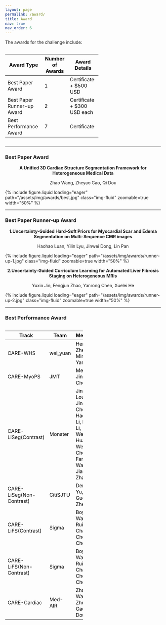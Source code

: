 ```yaml
---
layout: page
permalink: /award/
title: Award
nav: true
nav_order: 6
---
```


 The awards for the challenge include:

<div style="display: flex;">
<table class="table table-sm table-hover border-bottom" style="table-layout:fixed;width:60%;align:center;color:black;">
  <thead>
    <tr>
      <th scope="col"><strong>Award Type</strong></th>
      <th scope="col"><strong>Number of Awards</strong></th>
      <th scope="col"><strong>Award Details</strong></th>
    </tr>
  </thead>
  <tbody>
    <tr>
      <td>Best Paper Award</td>
      <td>1</td>
      <td>Certificate + $500 USD</td>
    </tr>
    <tr>
      <td>Best Paper Runner-up Award</td>
      <td>2</td>
      <td>Certificate + $300 USD each</td>
    </tr>
    <tr>
      <td>Best Performance Award</td>
      <td>7</td>
      <td>Certificate</td>
    </tr>
  </tbody>
</table>
</div>

---

### Best Paper Award
<div class="paper-title-block" style="text-align:center;">
  <p style="margin:0; font-weight:bold;">A Unified 3D Cardiac Structure Segmentation Framework for Heterogeneous Medical Data</p>
  <p>Zhao Wang, Zheyao Gao, Qi Dou</p>
</div>

{% include figure.liquid loading="eager" path="/assets/img/awards/best.jpg" class="img-fluid" zoomable=true width="50%" %}

---

### Best Paper Runner-up Award
<div class="paper-title-block" style="text-align:center;">
  <p style="margin:0; font-weight:bold;">1.Uncertainty-Guided Hard–Soft Priors for Myocardial Scar and Edema Segmentation on Multi-Sequence CMR images</p>
  <p>Haohao Luan, Yilin Lyu, Jinwei Dong, Lin Pan</p>
</div>

{% include figure.liquid loading="eager" path="/assets/img/awards/runner-up-1.jpg" class="img-fluid" zoomable=true width="50%" %}

<div class="paper-title-block" style="text-align:center;">
  <p style="margin:0; font-weight:bold;">2.Uncertainty-Guided Curriculum Learning for Automated Liver Fibrosis Staging on Heterogeneous MRIs</p>
  <p>Yuxin Jin, Fengjun Zhao, Yanrong Chen, Xuelei He</p>
</div>

{% include figure.liquid loading="eager" path="/assets/img/awards/runner-up-2.jpg" class="img-fluid" zoomable=true width="50%" %}

---

### Best Performance Award

<div style="display: flex;">
<table class="table table-sm table-hover border-bottom" style="table-layout:fixed;width:50%;align:center;color:black;">
  <thead>
    <tr>
      <th scope="col"><strong>Track</strong></th>
      <th scope="col"><strong>Team</strong></th>
      <th scope="col"><strong>Members</strong></th>
    </tr>
  </thead>
  <tbody>
    <tr>
      <td>CARE-WHS</td>
      <td>wei_yuan</td>
      <td>Heng Zheng, Mingjing Yang</td>
    </tr>
    <tr>
      <td>CARE-MyoPS</td>
      <td>JMT</td>
      <td>Mengting Jin, Shu Chen</td>
    </tr>
    <tr>
      <td>CARE-LiSeg(Contrast)</td>
      <td>Monster</td>
      <td>Jincan Lou, Jingkun Chen, Haoquan Li, Hang Li, Wenjian Huang, Weihua Chen, Fan Wang, Jianguo Zhang</td>
    </tr>
    <tr>
      <td>CARE-LiSeg(Non-Contrast)</td>
      <td>CitiSJTU</td>
      <td>Derong Yu, Guoyan Zheng</td>
    </tr>
    <tr>
      <td>CARE-LiFS(Contrast)</td>
      <td>Sigma</td>
      <td>Boya Wang, Ruizhe Li, Chao Chen, Xin Chen</td>
    </tr>
    <tr>
      <td>CARE-LiFS(Non-Contrast)</td>
      <td>Sigma</td>
      <td>Boya Wang, Ruizhe Li, Chao Chen, Xin Chen</td>
    </tr>
    <tr>
      <td>CARE-Cardiac</td>
      <td>Med-AIR</td>
      <td>Zhao Wang, Zheyao Gao, Qi Dou</td>
    </tr>
  </tbody>
</table>
</div>

